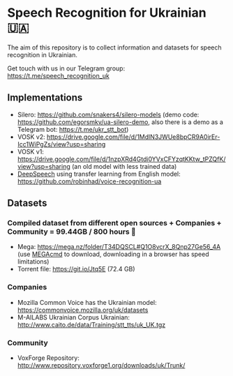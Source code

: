 # Speech Recognition for Ukrainian 🇺🇦

The aim of this repository is to collect information and datasets for speech recognition in Ukrainian.

Get touch with us in our Telegram group: https://t.me/speech_recognition_uk

## Implementations

- Silero: https://github.com/snakers4/silero-models (demo code: https://github.com/egorsmkv/ua-silero-demo, also there is a demo as a Telegram bot: https://t.me/ukr_stt_bot)
- VOSK v2: https://drive.google.com/file/d/1MdlN3JWUe8bpCR9A0irEr-Icc1WiPgZs/view?usp=sharing
- VOSK v1: https://drive.google.com/file/d/1nzpXRd4Gtdi0YVxCFYzqtKKtw_tPZQfK/view?usp=sharing (an old model with less trained data)
- [DeepSpeech](https://github.com/mozilla/DeepSpeech) using transfer learning from English model: https://github.com/robinhad/voice-recognition-ua

## Datasets

### Compiled dataset from different open sources + Companies + Community = 99.44GB / 800 hours 💪

- Mega: https://mega.nz/folder/T34DQSCL#Q1O8vcrX_8Qnp27Ge56_4A (use [MEGAcmd](https://github.com/meganz/MEGAcmd) to download, downloading in a browser has speed limitations)
- Torrent file: https://git.io/Jtq5E (72.4 GB)

### Companies

- Mozilla Common Voice has the Ukrainian model: https://commonvoice.mozilla.org/uk/datasets
- M-AILABS Ukrainian Corpus  Ukrainian: http://www.caito.de/data/Training/stt_tts/uk_UK.tgz

### Community

- VoxForge Repository: http://www.repository.voxforge1.org/downloads/uk/Trunk/
